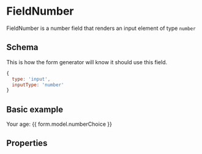 # FieldNumber
FieldNumber is a number field that renders an input element of type `number`

## Schema
This is how the form generator will know it should use this field.
```javascript
{ 
  type: 'input',
  inputType: 'number' 
}
```

## Basic example
<script setup>
import { ref } from 'vue';

const form = ref({
	model: {
		numberChoice: 0
	},
	schema: {
		fields: [
			{
				name: 'numberName',
				label: 'What is your age?',
				model: 'numberChoice',
				type: 'input',
				inputType: 'number'
			}
		]
	}
})
</script>

Your age: {{ form.model.numberChoice }}
<vue-form-generator :schema="form.schema" :model="form.model"/>

## Properties
<!--@include: @/parts/shared-field-properties.md-->